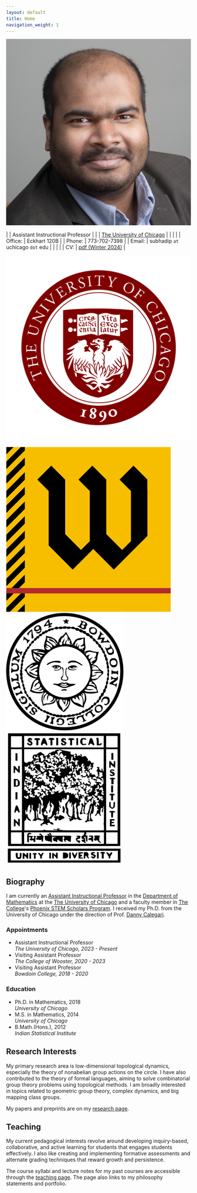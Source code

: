```yaml
---
layout: default
title: Home
navigation_weight: 1
---
```


<div class="about">
<div class="picture">

[![Subhadip Chowdhury](assets/photos/me_small.jpg)](assets/photos/)
</div>

<div class="mail">

|        | Assistant Instructional Professor |
|        | [The University of Chicago]()  |
|        |    |
| Office: | Eckhart 120B |
| Phone: | 773-702-7398 |
| Email: | subhadip `at` uchicago `dot` edu |
|        |    |
| CV: | <i class="far fa-file-pdf"></i> [pdf (Winter 2024)](assets/CV.pdf) |

</div>
<div class="shield">
  <div class="current">
  
  ![The University of Chicago](assets/UChicago_seal.svg "Crescat scientia; vita excolatur")
  </div>
  <div class="old">
  
   ![The College of Wooster](assets/Wooster_seal.png "Ex Uno Fonte")
   ![Bowdoin College](assets/bowdoin_seal.png "Ut Aquila Versus Coelum")
   ![Indian Statistical Institute](assets/isi_logo.png "भिन्नेष्वैक्यस्य दर्शनम्")
  </div>
</div>

</div>

<div class='anchor'>

## Biography

I am currently an [Assistant Instructional Professor](https://mathematics.uchicago.edu/people/profile/subhadip-chowdhury/) in the [Department of Mathematics](https://mathematics.uchicago.edu/) at the [The University of Chicago](https://www.uchicago.edu/) and a faculty member in [The College](https://college.uchicago.edu/)'s [Phoenix STEM Scholars Program](https://college.uchicago.edu/phoenix-stem). I received my Ph.D. from the University of Chicago under the direction of Prof. [Danny Calegari](http://math.uchicago.edu/~dannyc/).

<div class='experience'>

### Appointments ###

* Assistant Instructional Professor <br> 
  _The University of Chicago, 2023 - Present_
* Visiting Assistant Professor <br> 
  _The College of Wooster, 2020 - 2023_
* Visiting Assistant Professor <br> 
  _Bowdoin College, 2018 - 2020_

</div>

<div class='education'>

### Education ###

* Ph.D. in Mathematics, 2018<br>
  _University of Chicago_
* M.S. in Mathematics, 2014<br>
  _University of Chicago_
* B.Math.(Hons.), 2012<br>
  _Indian Statistical Institute_

</div>

</div>

<div class='anchor'>

## Research Interests

My primary research area is low-dimensional topological dynamics, especially the theory of nonabelian group actions on the circle. I have also contributed to the theory of formal languages, aiming to solve combinatorial group theory problems using topological methods. I am broadly interested in topics related to geometric group theory, complex dynamics, and big mapping class groups.

My papers and preprints are on my [research page](research).

</div>

<div class='anchor'>

## Teaching

My current pedagogical interests revolve around developing inquiry-based, collaborative, and active learning for students that engages students effectively. I also like creating and implementing formative assessments and alternate grading techniques that reward growth and persistence.

The course syllabi and lecture notes for my past courses are accessible through the [teaching page](teaching). The page also links to my philosophy statements and portfolio.

</div>
